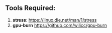 ## Tools Required:

1) **stress**: https://linux.die.net/man/1/stress
2) **gpu-burn** https://github.com/wilicc/gpu-burn
